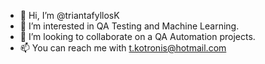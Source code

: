 - 👋 Hi, I’m @triantafyllosK
- 👀 I’m interested in QA Testing and Machine Learning.
- 💞️ I’m looking to collaborate on a QA Automation projects.
- 📫 You can reach me with t.kotronis@hotmail.com


<!---
triantafyllosK/triantafyllosK is a ✨ special ✨ repository because its `README.md` (this file) appears on your GitHub profile.
You can click the Preview link to take a look at your changes.
--->
